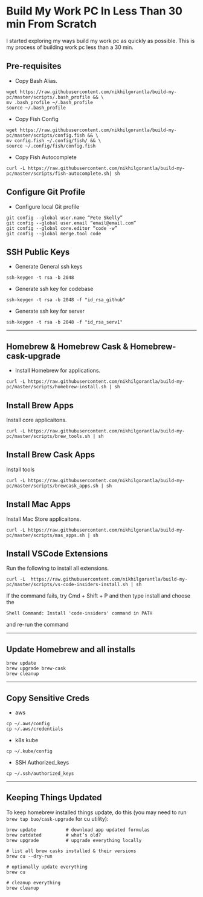 # Build My Work PC In Less Than 30 min From Scratch

I started exploring my ways build my work pc as quickly as possible. This is my process of building work pc less than a 30 min. 

## Pre-requisites 
- Copy Bash Alias. 
```
wget https://raw.githubusercontent.com/nikhilgorantla/build-my-pc/master/scripts/.bash_profile && \
mv .bash_profile ~/.bash_profile
source ~/.bash_profile
```
- Copy Fish Config 

```
wget https://raw.githubusercontent.com/nikhilgorantla/build-my-pc/master/scripts/config.fish && \
mv config.fish ~/.config/fish/ && \
source ~/.config/fish/config.fish 
```
- Copy Fish Autocomplete 

```
curl -L https://raw.githubusercontent.com/nikhilgorantla/build-my-pc/master/scripts/fish-autocomplete.sh| sh
```

## Configure Git Profile 
- Configure local Git profile
```
git config --global user.name “Pete Skelly”
git config --global user.email “email@email.com”
git config --global core.editor “code -w”
git config --global merge.tool code

```
## SSH Public Keys 
- Generate General ssh keys 

```
ssh-keygen -t rsa -b 2048
```
- Generate ssh key for codebase

```
ssh-keygen -t rsa -b 2048 -f "id_rsa_github"
```
- Generate ssh key for server

```
ssh-keygen -t rsa -b 2048 -f "id_rsa_serv1"
```
---

## Homebrew & Homebrew Cask & Homebrew-cask-upgrade 
- Install Homebrew for applications.

```
curl -L https://raw.githubusercontent.com/nikhilgorantla/build-my-pc/master/scripts/homebrew-install.sh | sh
```

## Install Brew Apps
Install core applicaitons. 

```
curl -L https://raw.githubusercontent.com/nikhilgorantla/build-my-pc/master/scripts/brew_tools.sh | sh
```

## Install Brew Cask Apps 
Install tools 

```
curl -L https://raw.githubusercontent.com/nikhilgorantla/build-my-pc/master/scripts/brewcask_apps.sh | sh
```

## Install Mac Apps
Install Mac Store applicaitons. 
```
curl -L https://raw.githubusercontent.com/nikhilgorantla/build-my-pc/master/scripts/mas_apps.sh | sh
``` 



## Install VSCode Extensions
Run the following to install all extensions. 
```
curl -L  https://raw.githubusercontent.com/nikhilgorantla/build-my-pc/master/scripts/vs-code-insiders-install.sh | sh

```
If the command fails, try Cmd + Shift + P and then type install and choose the
```
Shell Command: Install 'code-insiders' command in PATH
```
and re-run the command

---

## Update Homebrew and all installs
```
brew update
brew upgrade brew-cask
brew cleanup
```
---
## Copy Sensitive Creds
- aws
```
cp ~/.aws/config
cp ~/.aws/credentials
```
- k8s kube
```
cp ~/.kube/config
```
- SSH Authorized_keys
```
cp ~/.ssh/authorized_keys
```
---
## Keeping Things Updated

To keep homebrew installed things update, do this (you may need to run ```brew tap buo/cask-upgrade``` for cu utility):

  ```shell
  brew update           # download app updated formulas
  brew outdated         # what’s old?
  brew upgrade          # upgrade everything locally
  
  # list all brew casks installed & their versions
  brew cu --dry-run
  
  # optionally update everything
  brew cu
  
  # cleanup everything
  brew cleanup
  ```